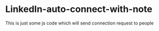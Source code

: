 # LinkedIn-auto-connect-with-note
This is just some js code which will send connection request to people
